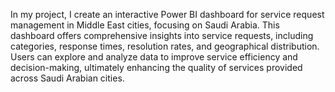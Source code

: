 In my project, I create an interactive Power BI dashboard for service request management in Middle East cities, focusing on Saudi Arabia. This dashboard offers comprehensive insights into service requests, including categories, response times, resolution rates, and geographical distribution. Users can explore and analyze data to improve service efficiency and decision-making, ultimately enhancing the quality of services provided across Saudi Arabian cities.
